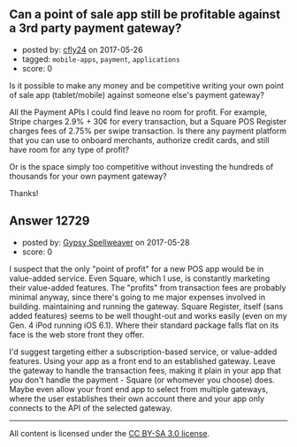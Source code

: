 ## Can a point of sale app still be profitable against a 3rd party payment gateway?

- posted by: [cfly24](https://stackexchange.com/users/5925052/cfly24) on 2017-05-26
- tagged: `mobile-apps`, `payment`, `applications`
- score: 0

<p>Is it possible to make any money and be competitive writing your own point of sale app (tablet/mobile) against someone else's payment gateway?</p>

<p>All the Payment APIs I could find leave no room for profit. For example, Stripe charges 2.9% + 30¢ for every transaction, but a Square POS Register charges fees of 2.75% per swipe transaction. Is there any payment platform that you can use to onboard merchants, authorize credit cards, and still have room for any type of profit?</p>

<p>Or is the space simply too competitive without investing the hundreds of thousands for your own payment gateway?</p>

<p>Thanks!</p>



## Answer 12729

- posted by: [Gypsy Spellweaver](https://stackexchange.com/users/9933161/gypsy-spellweaver) on 2017-05-28
- score: 0

<p>I suspect that the only "point of profit" for a new POS app would be in value-added service. Even Square, which I use, is constantly marketing their value-added features. The "profits" from transaction fees are probably minimal anyway, since there's going to me major expenses involved in building. maintaining and running the gateway. Square Register, itself (sans added features) seems to be well thought-out and works easily (even on my Gen. 4 iPod running iOS 6.1). Where their standard package falls flat on its face is the web store front they offer.</p>

<p>I'd suggest targeting either a subscription-based service, or value-added features. Using your app as a front end to an established gateway. Leave the gateway to handle the transaction fees, making it plain in your app that <em>you</em> don't handle the payment - Square (or whomever you choose) does. Maybe even allow your front end app to select from multiple gateways, where the user establishes their own account there and your app only connects to the API of the selected gateway.</p>




---

All content is licensed under the [CC BY-SA 3.0 license](https://creativecommons.org/licenses/by-sa/3.0/).
